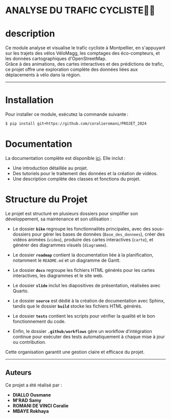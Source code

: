 
# ANALYSE DU TRAFIC CYCLISTE🚴‍♀️

# **description**

Ce module analyse et visualise le trafic cycliste à Montpellier, en s'appuyant sur les trajets des vélos VéloMagg, les comptages des éco-compteurs, et les données cartographiques d'OpenStreetMap.  
Grâce à des animations, des cartes interactives et des prédictions de trafic, ce projet offre une exploration complète des données liées aux déplacements à vélo dans la région.

---
# **Installation**
Pour installer ce module, exécutez la commande suivante :
```bash
$ pip install git+https://github.com/coralieromani/PROJET_2024
```
# **Documentation**
La documentation complète est disponible [ici](https://lien..). Elle inclut :
- Une introduction détaillée au projet.
- Des tutoriels pour le traitement des données et la création de vidéos.
- Une description complète des classes et fonctions du projet.
# Structure du Projet
Le projet est structuré en plusieurs dossiers pour simplifier son développement, sa maintenance et son utilisation :

- Le dossier **`bike`** regroupe les fonctionnalités principales, avec des sous-dossiers pour gérer les bases de données (`Base_des_donnees`), créer des vidéos animées (`video`), produire des cartes interactives (`carte`), et générer des diagrammes visuels (`diagramme`).
  
- Le dossier **`roadmap`** contient la documentation liée à la planification, notamment le `README.md` et un diagramme de Gantt.

- Le dossier **`docs`** regroupe les fichiers HTML générés pour les cartes interactives, les diagrammes et le site web.

- Le dossier **`slide`** inclut les diapositives de présentation, réalisées avec Quarto.

- Le dossier **`source`** est dédié à la création de documentation avec Sphinx, tandis que le dossier **`build`** stocke les fichiers HTML générés.

- Le dossier **`tests`** contient les scripts pour vérifier la qualité et le bon fonctionnement du code.

- Enfin, le dossier **`.github/workflows`** gère un workflow d’intégration continue pour exécuter des tests automatiquement à chaque mise à jour ou contribution.

Cette organisation garantit une gestion claire et efficace du projet.

---

## Auteurs
Ce projet a été réalisé par :
- **DIALLO Ousmane**
- **M'RAD Samy**
- **ROMANI DE VINCI Coralie**
- **MBAYE Rokhaya**